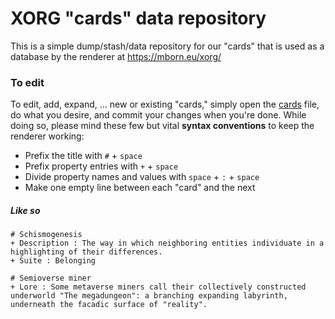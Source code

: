 # XORG "cards" data repository

This is a simple dump/stash/data repository for our "cards" that is used as a database by the renderer at https://mborn.eu/xorg/



### To edit
To edit, add, expand, ... new or existing "cards," simply open the [cards](https://github.com/XORGanon/cards/edit/main/cards) file, do what you desire, and commit your changes when you're done.
While doing so, please mind these few but vital **syntax conventions** to keep the renderer working:

* Prefix the title with `#` + `space`
* Prefix property entries with `+` + `space`
* Divide property names and values with `space` + `:` + `space`
* Make one empty line between each "card" and the next

##### Like so
    # Schismogenesis
    + Description : The way in which neighboring entities individuate in a highlighting of their differences.
    + Suite : Belonging
    
    # Semioverse miner
    + Lore : Some metaverse miners call their collectively constructed underworld "The megadungeon": a branching expanding labyrinth, underneath the facadic surface of "reality".




